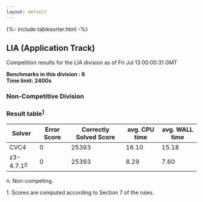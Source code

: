 ```yaml
---
layout: default
---
```

{%- include tablesorter.html -%}

##  LIA (Application Track)

Competition results for the LIA division as of Fri Jul 13 00:00:31 GMT

**Benchmarks in this division : 6  
Time limit: 2400s** 

###  Non-Competitive Division 
### Result table<sup><a href="#fn1">1</a></sup>
<table id="parallel" class="result sorted">
<thead><tr class="center">
<th>Solver</th>
             <th>Error Score</th>
             <th>Correctly Solved Score</th>
             <th>avg. CPU time</th>
             <th>avg. WALL time</th>
         </tr></thead><tr>
<td>CVC4</td>
<td>0</td><td>25393</td><td>16.10</td><td>15.18</td></tr><tr>
<td>z3-4.7.1<SUP><a href="#fn">n</a></SUP></td>
<td>0</td><td>25393</td><td>8.29</td><td>7.60</td></tr></table>
 <span id="fn"> n. Non-competing. </span>

 <span id="fn1"> 1. Scores are computed according to Section 7 of the rules. </span>


